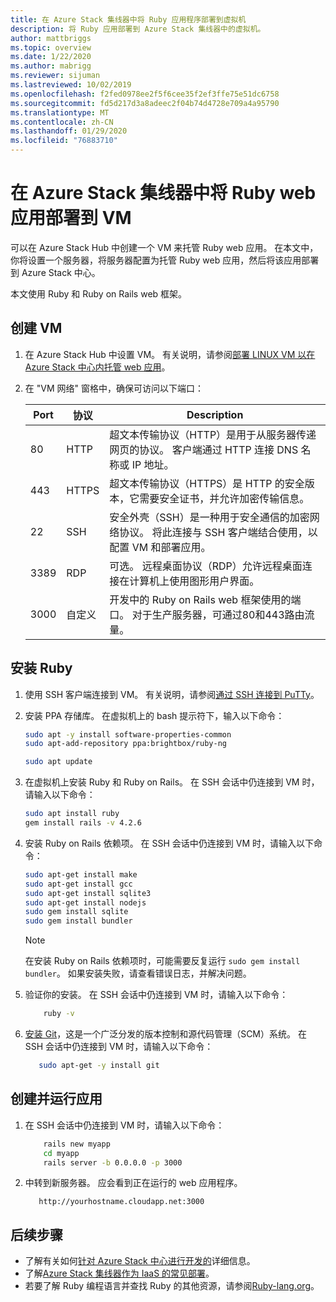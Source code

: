 ```yaml
---
title: 在 Azure Stack 集线器中将 Ruby 应用程序部署到虚拟机
description: 将 Ruby 应用部署到 Azure Stack 集线器中的虚拟机。
author: mattbriggs
ms.topic: overview
ms.date: 1/22/2020
ms.author: mabrigg
ms.reviewer: sijuman
ms.lastreviewed: 10/02/2019
ms.openlocfilehash: f2fed0978ee2f5f6cee35f2ef3ffe75e51dc6758
ms.sourcegitcommit: fd5d217d3a8adeec2f04b74d4728e709a4a95790
ms.translationtype: MT
ms.contentlocale: zh-CN
ms.lasthandoff: 01/29/2020
ms.locfileid: "76883710"
---
```

# <a name="deploy-a-ruby-web-app-to-a-vm-in-azure-stack-hub"></a>在 Azure Stack 集线器中将 Ruby web 应用部署到 VM

可以在 Azure Stack Hub 中创建一个 VM 来托管 Ruby web 应用。 在本文中，你将设置一个服务器，将服务器配置为托管 Ruby web 应用，然后将该应用部署到 Azure Stack 中心。

本文使用 Ruby 和 Ruby on Rails web 框架。

## <a name="create-a-vm"></a>创建 VM

1. 在 Azure Stack Hub 中设置 VM。 有关说明，请参阅[部署 LINUX VM 以在 Azure Stack 中心内托管 web 应用](azure-stack-dev-start-howto-deploy-linux.md)。

2. 在 "VM 网络" 窗格中，确保可访问以下端口：

    | Port | 协议 | Description |
    | --- | --- | --- |
    | 80 | HTTP | 超文本传输协议（HTTP）是用于从服务器传递网页的协议。 客户端通过 HTTP 连接 DNS 名称或 IP 地址。 |
    | 443 | HTTPS | 超文本传输协议（HTTPS）是 HTTP 的安全版本，它需要安全证书，并允许加密传输信息。 |
    | 22 | SSH | 安全外壳（SSH）是一种用于安全通信的加密网络协议。 将此连接与 SSH 客户端结合使用，以配置 VM 和部署应用。 |
    | 3389 | RDP | 可选。 远程桌面协议（RDP）允许远程桌面连接在计算机上使用图形用户界面。   |
    | 3000 | 自定义 | 开发中的 Ruby on Rails web 框架使用的端口。 对于生产服务器，可通过80和443路由流量。 |

## <a name="install-ruby"></a>安装 Ruby

1. 使用 SSH 客户端连接到 VM。 有关说明，请参阅[通过 SSH 连接到 PuTTy](azure-stack-dev-start-howto-ssh-public-key.md#connect-with-ssh-by-using-putty)。

1. 安装 PPA 存储库。 在虚拟机上的 bash 提示符下，输入以下命令：

    ```bash  
    sudo apt -y install software-properties-common
    sudo apt-add-repository ppa:brightbox/ruby-ng

    sudo apt update
    ```

2. 在虚拟机上安装 Ruby 和 Ruby on Rails。 在 SSH 会话中仍连接到 VM 时，请输入以下命令：

    ```bash  
    sudo apt install ruby
    gem install rails -v 4.2.6
    ```

3. 安装 Ruby on Rails 依赖项。 在 SSH 会话中仍连接到 VM 时，请输入以下命令：

    ```bash  
    sudo apt-get install make
    sudo apt-get install gcc
    sudo apt-get install sqlite3
    sudo apt-get install nodejs
    sudo gem install sqlite
    sudo gem install bundler
    ```

    > [!Note]  
    > 在安装 Ruby on Rails 依赖项时，可能需要反复运行 `sudo gem install bundler`。 如果安装失败，请查看错误日志，并解决问题。

4. 验证你的安装。 在 SSH 会话中仍连接到 VM 时，请输入以下命令：

    ```bash  
        ruby -v
    ```

3. [安装 Git](https://git-scm.com)，这是一个广泛分发的版本控制和源代码管理（SCM）系统。 在 SSH 会话中仍连接到 VM 时，请输入以下命令：

    ```bash  
       sudo apt-get -y install git
    ```

## <a name="create-and-run-an-app"></a>创建并运行应用

1. 在 SSH 会话中仍连接到 VM 时，请输入以下命令：

    ```bash
        rails new myapp
        cd myapp
        rails server -b 0.0.0.0 -p 3000
    ```

2. 中转到新服务器。 应会看到正在运行的 web 应用程序。

    ```HTTP  
       http://yourhostname.cloudapp.net:3000
    ```

## <a name="next-steps"></a>后续步骤

- 了解有关如何[针对 Azure Stack 中心进行开发的](azure-stack-dev-start.md)详细信息。
- 了解[Azure Stack 集线器作为 IaaS 的常见部署](azure-stack-dev-start-deploy-app.md)。
- 若要了解 Ruby 编程语言并查找 Ruby 的其他资源，请参阅[Ruby-lang.org](https://www.ruby-lang.org)。
